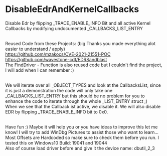 # DisableEdrAndKernelCallbacks
Disable Edr by flipping _TRACE_ENABLE_INFO Bit and all active Kernel Callbacks by modifying undocumented _CALLBACKS_LIST_ENTRY </br></br>

Reused Code from these Projects: (big Thanks you made everything alot easier to understand / apply) </br>
https://github.com/mzakocs/CVE-2021-21551-POC </br>
https://github.com/wavestone-cdt/EDRSandblast </br>
The FindDriver - Function is also reused code but I couldn't find the project, I will add when I can remember :) </br></br>

We will iterate over all _OBJECT_TYPES and look at the CallbacksList, since it is just a demonstration the code will only take one _CALLBACKS_LIST_ENTRY but this should be no problem for you to enhance the code to iterate through the whole _LIST_ENTRY struct ;) </br>
When we see that the Callback ist active, we disable it.
We will also disable EDR by flipping _TRACE_ENABLE_INFO bit to 0x0. </br></br>

Have fun :)
Maybe it will help you or you have ideas to improve this let me know!
I will try to add WinDbg Pictures to assist those who want to learn... </br>
Most Offsets are Hardcoded so make sure to check them before you run. I tested this on Windows10 Build: 19041 and 19044</br>
Also of course load driver before and give it the device name: dbutil_2_3
